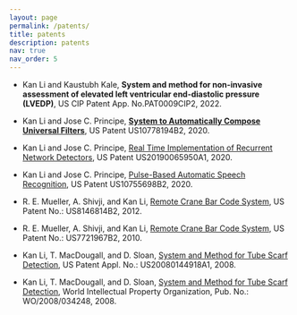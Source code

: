 ```yaml
---
layout: page
permalink: /patents/
title: patents
description: patents
nav: true
nav_order: 5
---
```


* Kan Li and Kaustubh Kale, **System and method for non-invasive assessment of elevated left ventricular end-diastolic pressure (LVEDP)**, US CIP Patent App. No.PAT0009CIP2, 2022.

* Kan Li and Jose C. Principe, [**System to Automatically Compose Universal Filters**](https://patents.google.com/patent/US10778194B2), US Patent US10778194B2, 2020.

* Kan Li and Jose C. Principe, [Real Time Implementation of Recurrent Network Detectors](https://patents.google.com/patent/US20190065950A1), US Patent US20190065950A1, 2020.

* Kan Li and Jose C. Principe, [Pulse-Based Automatic Speech Recognition](https://patents.google.com/patent/US10755698B2), US Patent US10755698B2, 2020.

* R. E. Mueller, A. Shivji, and Kan Li, [Remote Crane Bar Code System](https://patents.google.com/patent/US8146814B2), US Patent No.: US8146814B2, 2012.

* R. E. Mueller, A. Shivji, and Kan Li, [Remote Crane Bar Code System](https://patents.google.com/patent/US7721967B2), US Patent No.: US7721967B2, 2010.

* Kan Li, T. MacDougall, and D. Sloan, [System and Method for Tube Scarf Detection](https://patents.google.com/patent/US20080144918A1), US Patent Appl. No.:  US20080144918A1, 2008.

* Kan Li, T. MacDougall, and D. Sloan, [System and Method for Tube Scarf Detection](https://patentscope.wipo.int/search/en/detail.jsf?docId=WO2008034248), World Intellectual Property Organization, Pub. No.:  WO/2008/034248, 2008.

